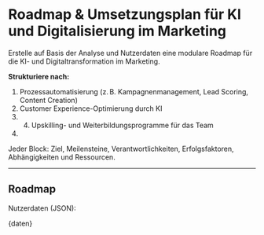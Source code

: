 # Roadmap & Umsetzungsplan für KI und Digitalisierung im Marketing

Erstelle auf Basis der Analyse und Nutzerdaten eine modulare Roadmap für die KI- und Digitaltransformation im Marketing.

**Strukturiere nach:**
1. Prozessautomatisierung (z. B. Kampagnenmanagement, Lead Scoring, Content Creation)
2. Customer Experience-Optimierung durch KI
3. 4. Upskilling- und Weiterbildungsprogramme für das Team
5. 
Jeder Block: Ziel, Meilensteine, Verantwortlichkeiten, Erfolgsfaktoren, Abhängigkeiten und Ressourcen.

---

## Roadmap

Nutzerdaten (JSON):

{daten}